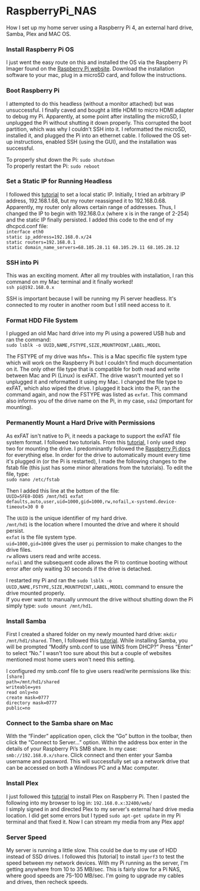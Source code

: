 # RaspberryPi_NAS
How I set up my home server using a Raspberry Pi 4, an external hard drive, Samba, Plex and MAC OS.

### Install Raspberry Pi OS
I just went the easy route on this and installed the OS via the Raspberry Pi Imager found on the [Raspberry Pi website](https://www.raspberrypi.org/software/). Download the installation software to your mac, plug in a microSD card, and follow the instructions. 

### Boot Raspberry Pi
I attempted to do this headless (without a monitor attached) but was unsuccessful. I finally caved and bought a little HDMI to micro HDMI adapter to debug my Pi. Apparently, at some point after installing the microSD, I unplugged the Pi without shutting it down properly. This corrupted the boot partition, which was why I couldn't SSH into it. I reformatted the microSD, installed it, and plugged the Pi into an ethernet cable. I followed the OS set-up instructions, enabled SSH (using the GUI), and the installation was successful.    

To properly shut down the Pi: `sudo shutdown`    
To properly restart the Pi: `sudo reboot`   

### Set a Static IP for Running Headless
I followed this [tutorial](https://pimylifeup.com/raspberry-pi-static-ip-address/) to set a local static IP. Initially, I tried an arbitrary IP address, 192.168.1.68, but my router reassigned it to 192.168.0.68. Apparently, my router only allows certain range of addresses. Thus, I changed the IP to begin with 192.168.0.x  (where x is in the range of 2-254) and the static IP finally persisted. I added this code to the end of my dhcpcd.conf file:    
`interface eth0`            
`static ip_address=192.168.0.x/24`          
`static routers=192.168.0.1`            
`static domain_name_servers=68.105.28.11 68.105.29.11 68.105.28.12`    

### SSH into Pi
This was an exciting moment. After all my troubles with installation, I ran this command on my Mac terminal and it finally worked!    
`ssh pi@192.168.0.x`    

SSH is important because I will be running my Pi server headless. It's connected to my router in another room but I still need access to it.

### Format HDD File System
I plugged an old Mac hard drive into my Pi using a powered USB hub and ran the command:   
`sudo lsblk -o UUID,NAME,FSTYPE,SIZE,MOUNTPOINT,LABEL,MODEL`   
         
The FSTYPE of my drive was hfs+. This is a Mac specific file system type which will work on the Raspberry Pi but I couldn't find much documentation on it. The only other file type that is compatible for both read and write between Mac and Pi (Linux) is exFAT. The drive wasn't mounted yet so I unplugged it and reformatted it using my Mac. I changed the file type to exFAT, which also wiped the drive. I plugged it back into the Pi, ran the command again, and now the FSTYPE was listed as `exfat`. This command also informs you of the drive name on the Pi, in my case, `sda2` (important for mounting).   

### Permanently Mount a Hard Drive with Permissions
As exFAT isn't native to Pi, it needs a package to support the exFAT file system format. I followed two tutorials. From this [tutorial](https://pimylifeup.com/raspberry-pi-exfat/), I only used step two for mounting the drive. I predominantly followed the [Raspberry Pi docs](https://www.raspberrypi.org/documentation/configuration/external-storage.md) for everything else. In order for the drive to automatically mount every time it's plugged in (or the Pi is restarted), I made the following changes to the fstab file (this just has some minor alterations from the tutorials). To edit the file, type:     
`sudo nano /etc/fstab`   

Then I added this line at the bottom of the file:   
`UUID=5FE0-DD85 /mnt/hd1 exfat defaults,auto,user,uid=1000,gid=1000,rw,nofail,x-systemd.device-timeout=30 0 0`  

The `UUID` is the unique identifier of my hard drive.  
`/mnt/hd1` is the location where I mounted the drive and where it should persist.         
`exfat` is the file system type.   
`uid=1000,gid=1000` gives the user `pi` permission to make changes to the drive files.   
`rw` allows users read and write access.   
`nofail` and the subsequent code allows the Pi to continue booting without error after only waiting 30 seconds if the drive is detached.   

I restarted my Pi and ran the `sudo lsblk -o UUID,NAME,FSTYPE,SIZE,MOUNTPOINT,LABEL,MODEL` command to ensure the drive mounted properly.   
If you ever want to manually unmount the drive without shutting down the Pi simply type: `sudo umount /mnt/hd1`.

### Install Samba
First I created a shared folder on my newly mounted hard drive: `mkdir /mnt/hd1/shared`. Then, I followed this [tutorial](https://pimylifeup.com/raspberry-pi-samba/). While installing Samba, you will be prompted “Modify smb.conf to use WINS from DHCP?” Press “Enter” to select “No.” I wasn't too sure about this but a couple of websites mentioned most home users won't need this setting.    

I configured my smb.conf file to give users read/write permissions like this:       
`[share]`       
   `path=/mnt/hd1/shared`             
   `writeable=yes`             
   `read only=no`             
   `create mask=0777`              
   `directory mask=0777`             
   `public=no`      
    
### Connect to the Samba share on Mac
With the “Finder” application open, click the “Go” button in the toolbar, then click the “Connect to Server...” option. Within the address box enter in the details of your Raspberry Pi’s SMB share. In my case: `smb://192.168.0.x/share`. Click connect and then enter your Samba username and password. This will successfully set up a network drive that can be accessed on both a Windows PC and a Mac computer.


### Install Plex
I just followed this [tutorial](https://pimylifeup.com/raspberry-pi-plex-server/) to install Plex on Raspberry Pi. Then I pasted the following into my browser to log in: `192.168.0.x:32400/web/`  
I simply signed in and directed Plex to my server's external hard drive media location. I did get some errors but I typed `sudo apt-get update` in my Pi terminal and that fixed it. Now I can stream my media from any Plex app!


### Server Speed
My server is running a little slow. This could be due to my use of HDD instead of SSD drives. I followed this [tutorial] to install `iperf3` to test the speed between my network devices. With my Pi running as the server, I'm getting anywhere from 10 to 35 MB/sec. This is fairly slow for a Pi NAS, where good speeds are 75-100 MB/sec. I'm going to upgrade my cables and drives, then recheck speeds.
